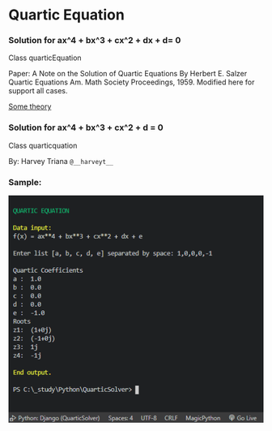 ﻿# Quartic Equation

### Solution for ax^4 + bx^3 + cx^2 + dx + d= 0
Class quarticEquation

Paper: A Note on the Solution of Quartic Equations
By Herbert E. Salzer Quartic Equations
Am. Math Society Proceedings, 1959.
Modified here for support all cases.

[Some theory](https://en.wikipedia.org/wiki/Quadratic_equation)

### Solution for ax^4 + bx^3 + cx^2 + d = 0
Class quarticquation

By: Harvey Triana 
    ```
    @__harveyt__
    ```

### Sample:

![alt text](https://github.com/harveytriana/QuarticSolver/blob/master/images/sample_console.png)

